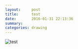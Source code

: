 ```yaml
---
layout:     post
title:      test
date:       2016-01-31 22:13:36
summary:    
categories: drawing
---
```

![test](/images/diary/test.png "")
